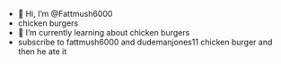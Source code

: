 - 👋 Hi, I’m @Fattmush6000
- chicken burgers
- 🌱 I’m currently learning about chicken burgers
- subscribe to fattmush6000 and dudemanjones11
chicken burger and then he ate it
<!---
Fattmush6000/Fattmush6000 is a ✨ special ✨ repository because its `README.md` (this file) appears on your GitHub profile.
You can click the Preview link to take a look at your changes.
--->
